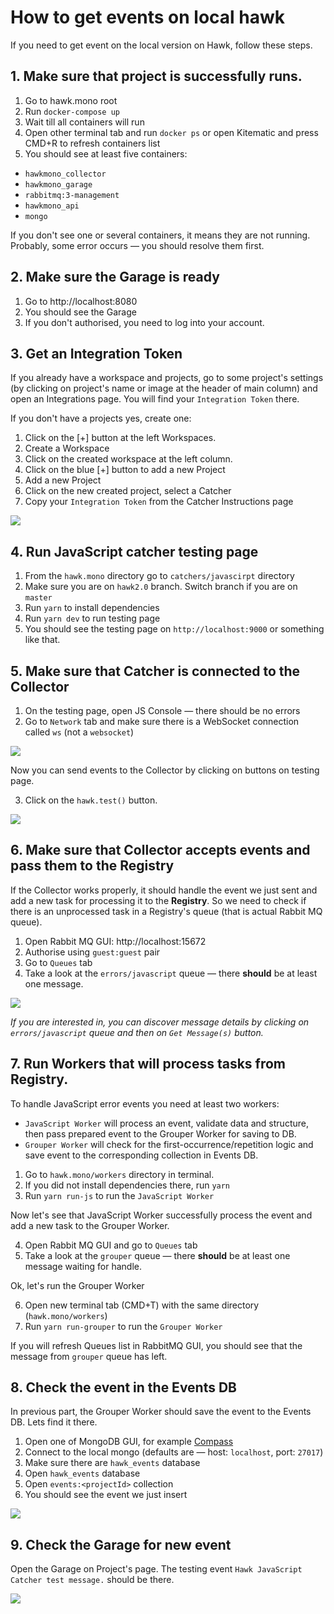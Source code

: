 # How to get events on local hawk

If you need to get event on the local version on Hawk, follow these steps.

## 1. Make sure that project is successfully runs.

1. Go to hawk.mono root 
2. Run `docker-compose up`
3. Wait till all containers will run
4. Open other terminal tab and run `docker ps` or open Kitematic and press CMD+R to refresh containers list
5. You should see at least five containers: 
  - `hawkmono_collector`
  - `hawkmono_garage`
  - `rabbitmq:3-management`
  - `hawkmono_api`
  - `mongo`

If you don't see one or several containers, it means they are not running. 
Probably, some error occurs — you should resolve them first.

## 2. Make sure the Garage is ready

1. Go to http://localhost:8080 
2. You should see the Garage
3. If you don't authorised, you need to log into your account.

## 3. Get an Integration Token

If you already have a workspace and projects, go to some project's settings 
(by clicking on project's name or image at the header of main column)
and open an Integrations page. You will find your `Integration Token` there.

If you don't have a projects yes, create one:

1. Click on the [+] button at the left Workspaces.
2. Create a Workspace
3. Click on the created workspace at the left column.
4. Click on the blue [+] button to add a new Project
5. Add a new Project
6. Click on the new created project, select a Catcher
7. Copy your `Integration Token` from the Catcher Instructions page

![](https://capella.pics/65608213-f333-4977-9da5-b64c5af7afda.jpg)

## 4. Run JavaScript catcher testing page

1. From the `hawk.mono` directory go to `catchers/javascirpt` directory
2. Make sure you are on `hawk2.0` branch. Switch branch if you are on `master`
3. Run `yarn` to install dependencies
4. Run `yarn dev` to run testing page
5. You should see the testing page on `http://localhost:9000` or something like that.

## 5. Make sure that Catcher is connected to the Collector

1. On the testing page, open JS Console — there should be no errors
2. Go to `Network` tab and make sure there is a WebSocket connection called `ws` (not a `websocket`)

![](https://capella.pics/5f400b8b-3590-4ff7-b5ef-a0386a30ae89.jpg)

Now you can send events to the Collector by clicking on buttons on testing page. 

3. Click on the `hawk.test()` button.

![](https://capella.pics/c29f7584-d674-499c-830c-59272fdbad7d.jpg)

## 6. Make sure that Collector accepts events and pass them to the Registry

If the Collector works properly, it should handle the event we just sent and add a new task for processing it to the **Registry**.
So we need to check if there is an unprocessed task in a Registry's queue (that is actual Rabbit MQ queue). 

1. Open Rabbit MQ GUI: http://localhost:15672
2. Authorise using `guest:guest` pair
3. Go to `Queues` tab
4. Take a look at the `errors/javascript` queue — there **should** be at least one message.

![](https://capella.pics/5b7a0364-c9be-4e93-b1b9-2e18a5406e9b.jpg)  

_If you are interested in, you can discover message details by clicking on `errors/javascript` queue and then on `Get Message(s)` button._ 

## 7. Run Workers that will process tasks from Registry.

To handle JavaScript error events you need at least two workers:

- `JavaScript Worker` will process an event, validate data and structure, then pass prepared event to the Grouper Worker for saving to DB.
- `Grouper Worker` will check for the first-occurrence/repetition logic and save event to the corresponding collection in Events DB.

1. Go to `hawk.mono/workers` directory in terminal.
2. If you did not install dependencies there, run `yarn`
3. Run `yarn run-js` to run the `JavaScript Worker`

Now let's see that JavaScript Worker successfully process the event and add a new task to the Grouper Worker.

4. Open Rabbit MQ GUI and go to `Queues` tab
5. Take a look at the `grouper` queue — there **should** be at least one message waiting for handle.

Ok, let's run the Grouper Worker

6. Open new terminal tab (CMD+T) with the same directory (`hawk.mono/workers`)
7. Run `yarn run-grouper` to run the `Grouper Worker`

If you will refresh Queues list in RabbitMQ GUI, you should see that the message from `grouper` queue has left.  

## 8. Check the event in the Events DB

In previous part, the Grouper Worker should save the event to the Events DB. Lets find it there.

1. Open one of MongoDB GUI, for example [Compass](https://www.mongodb.com/products/compass) 
2. Connect to the local mongo (defaults are — host: `localhost`, port: `27017`)
3. Make sure there are `hawk_events` database
4. Open `hawk_events` database
5. Open `events:<projectId>` collection
6. You should see the event we just insert 

![](https://capella.pics/2a5feb41-95a7-4943-9572-fbe48e9d0325.jpg)

## 9. Check the Garage for new event

Open the Garage on Project's page. The testing event `Hawk JavaScript Catcher test message.` should be there.

![](https://capella.pics/1b48e631-84fe-407e-997c-a7d0d7d0a36c.jpg)
